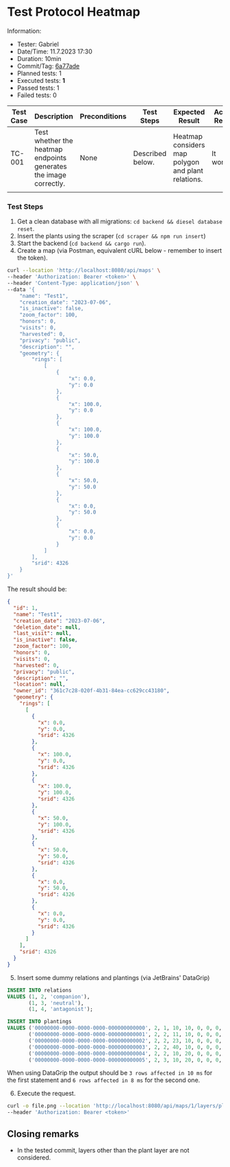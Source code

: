 # Test Protocol Heatmap

Information:

- Tester: Gabriel
- Date/Time: 11.7.2023 17:30
- Duration: 10min
- Commit/Tag: [6a77ade](https://github.com/ElektraInitiative/PermaplanT/tree/6a77ade30b943ca364a35843e01b6dd2c61c8b20)
- Planned tests: 1
- Executed tests: **1**
- Passed tests: 1
- Failed tests: 0

| Test Case | Description                                                       | Preconditions | Test Steps       | Expected Result                                    | Actual Result | Test Result | Notes |
| --------- | ----------------------------------------------------------------- | ------------- | ---------------- | -------------------------------------------------- | ------------- | ----------- | ----- |
| TC-001    | Test whether the heatmap endpoints generates the image correctly. | None          | Described below. | Heatmap considers map polygon and plant relations. | It worked.    | ✔️          |       |
|           |                                                                   |               |                  |                                                    |               |             |       |

### Test Steps

1. Get a clean database with all migrations: `cd backend && diesel database reset`.
2. Insert the plants using the scraper (`cd scraper && npm run insert`)
3. Start the backend (`cd backend && cargo run`).
4. Create a map (via Postman, equivalent cURL below - remember to insert the token).

```bash
curl --location 'http://localhost:8080/api/maps' \
--header 'Authorization: Bearer <token>' \
--header 'Content-Type: application/json' \
--data '{
    "name": "Test1",
    "creation_date": "2023-07-06",
    "is_inactive": false,
    "zoom_factor": 100,
    "honors": 0,
    "visits": 0,
    "harvested": 0,
    "privacy": "public",
    "description": "",
    "geometry": {
        "rings": [
            [
                {
                    "x": 0.0,
                    "y": 0.0
                },
                {
                    "x": 100.0,
                    "y": 0.0
                },
                {
                    "x": 100.0,
                    "y": 100.0
                },
                {
                    "x": 50.0,
                    "y": 100.0
                },
                {
                    "x": 50.0,
                    "y": 50.0
                },
                {
                    "x": 0.0,
                    "y": 50.0
                },
                {
                    "x": 0.0,
                    "y": 0.0
                }
            ]
        ],
        "srid": 4326
    }
}'
```

The result should be:

```json
{
  "id": 1,
  "name": "Test1",
  "creation_date": "2023-07-06",
  "deletion_date": null,
  "last_visit": null,
  "is_inactive": false,
  "zoom_factor": 100,
  "honors": 0,
  "visits": 0,
  "harvested": 0,
  "privacy": "public",
  "description": "",
  "location": null,
  "owner_id": "361c7c28-020f-4b31-84ea-cc629cc43180",
  "geometry": {
    "rings": [
      [
        {
          "x": 0.0,
          "y": 0.0,
          "srid": 4326
        },
        {
          "x": 100.0,
          "y": 0.0,
          "srid": 4326
        },
        {
          "x": 100.0,
          "y": 100.0,
          "srid": 4326
        },
        {
          "x": 50.0,
          "y": 100.0,
          "srid": 4326
        },
        {
          "x": 50.0,
          "y": 50.0,
          "srid": 4326
        },
        {
          "x": 0.0,
          "y": 50.0,
          "srid": 4326
        },
        {
          "x": 0.0,
          "y": 0.0,
          "srid": 4326
        }
      ]
    ],
    "srid": 4326
  }
}
```

5. Insert some dummy relations and plantings (via JetBrains' DataGrip)

```SQL
INSERT INTO relations
VALUES (1, 2, 'companion'),
       (1, 3, 'neutral'),
       (1, 4, 'antagonist');

INSERT INTO plantings
VALUES ('00000000-0000-0000-0000-000000000000', 2, 1, 10, 10, 0, 0, 0, 0, 0),
       ('00000000-0000-0000-0000-000000000001', 2, 2, 11, 10, 0, 0, 0, 0, 0),
       ('00000000-0000-0000-0000-000000000002', 2, 2, 23, 10, 0, 0, 0, 0, 0),
       ('00000000-0000-0000-0000-000000000003', 2, 2, 40, 10, 0, 0, 0, 0, 0),
       ('00000000-0000-0000-0000-000000000004', 2, 2, 10, 20, 0, 0, 0, 0, 0),
       ('00000000-0000-0000-0000-000000000005', 2, 3, 10, 20, 0, 0, 0, 0, 0);
```

When using DataGrip the output should be `3 rows affected in 10 ms` for the first statement and `6 rows affected in 8 ms` for the second one.

6. Execute the request.

```bash
curl -o file.png --location 'http://localhost:8080/api/maps/1/layers/plants/heatmap?plant_id=1&layer_id=2' \
--header 'Authorization: Bearer <token>'
```

## Closing remarks

- In the tested commit, layers other than the plant layer are not considered.
